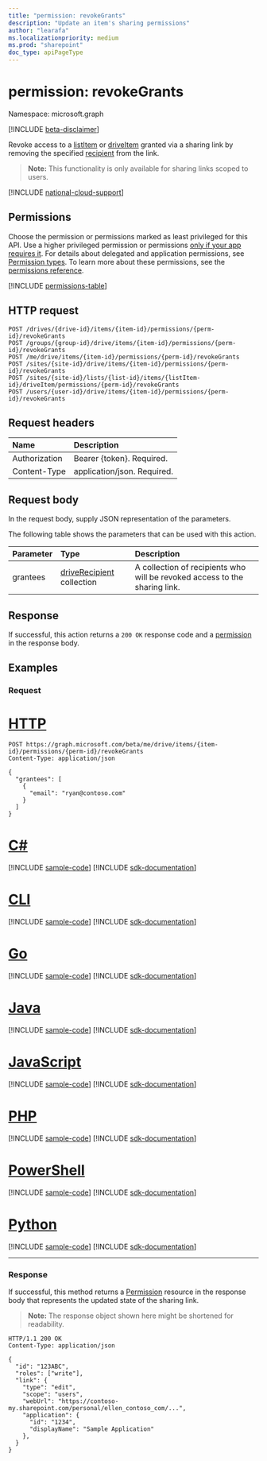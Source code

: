 ```yaml
---
title: "permission: revokeGrants"
description: "Update an item's sharing permissions"
author: "learafa"
ms.localizationpriority: medium
ms.prod: "sharepoint"
doc_type: apiPageType
---
```


# permission: revokeGrants
Namespace: microsoft.graph

[!INCLUDE [beta-disclaimer](../../includes/beta-disclaimer.md)]

Revoke access to a [listItem][] or [driveItem][] granted via a sharing link by removing the specified [recipient][] from the link.

>**Note:** This functionality is only available for sharing links scoped to users.

[listItem]: ../resources/listitem.md
[driveItem]: ../resources/driveitem.md
[recipient]: ../resources/driverecipient.md

[!INCLUDE [national-cloud-support](../../includes/all-clouds.md)]

## Permissions
Choose the permission or permissions marked as least privileged for this API. Use a higher privileged permission or permissions [only if your app requires it](/graph/permissions-overview#best-practices-for-using-microsoft-graph-permissions). For details about delegated and application permissions, see [Permission types](/graph/permissions-overview#permission-types). To learn more about these permissions, see the [permissions reference](/graph/permissions-reference).

<!-- { "blockType": "permissions", "name": "permission_revokegrants" } -->
[!INCLUDE [permissions-table](../includes/permissions/permission-revokegrants-permissions.md)]

## HTTP request

<!-- {
  "blockType": "ignored"
}
-->
``` http
POST /drives/{drive-id}/items/{item-id}/permissions/{perm-id}/revokeGrants
POST /groups/{group-id}/drive/items/{item-id}/permissions/{perm-id}/revokeGrants
POST /me/drive/items/{item-id}/permissions/{perm-id}/revokeGrants
POST /sites/{site-id}/drive/items/{item-id}/permissions/{perm-id}/revokeGrants
POST /sites/{site-id}/lists/{list-id}/items/{listItem-id}/driveItem/permissions/{perm-id}/revokeGrants
POST /users/{user-id}/drive/items/{item-id}/permissions/{perm-id}/revokeGrants
```

## Request headers
|Name|Description|
|:---|:---|
|Authorization|Bearer {token}. Required.|
|Content-Type|application/json. Required.|

## Request body
In the request body, supply JSON representation of the parameters.

The following table shows the parameters that can be used with this action.

|Parameter|Type|Description|
|:---|:---|:---|
|grantees|[driveRecipient](../resources/driverecipient.md) collection|A collection of recipients who will be revoked access to the sharing link.|

## Response

If successful, this action returns a `200 OK` response code and a [permission](../resources/permission.md) in the response body.

## Examples

### Request

# [HTTP](#tab/http)
<!-- {
  "blockType": "request",
  "name": "permission-revokegrants"
}
-->
``` http
POST https://graph.microsoft.com/beta/me/drive/items/{item-id}/permissions/{perm-id}/revokeGrants
Content-Type: application/json

{
  "grantees": [
    {
      "email": "ryan@contoso.com"
    }
  ]
}
```

# [C#](#tab/csharp)
[!INCLUDE [sample-code](../includes/snippets/csharp/permission-revokegrants-csharp-snippets.md)]
[!INCLUDE [sdk-documentation](../includes/snippets/snippets-sdk-documentation-link.md)]

# [CLI](#tab/cli)
[!INCLUDE [sample-code](../includes/snippets/cli/permission-revokegrants-cli-snippets.md)]
[!INCLUDE [sdk-documentation](../includes/snippets/snippets-sdk-documentation-link.md)]

# [Go](#tab/go)
[!INCLUDE [sample-code](../includes/snippets/go/permission-revokegrants-go-snippets.md)]
[!INCLUDE [sdk-documentation](../includes/snippets/snippets-sdk-documentation-link.md)]

# [Java](#tab/java)
[!INCLUDE [sample-code](../includes/snippets/java/permission-revokegrants-java-snippets.md)]
[!INCLUDE [sdk-documentation](../includes/snippets/snippets-sdk-documentation-link.md)]

# [JavaScript](#tab/javascript)
[!INCLUDE [sample-code](../includes/snippets/javascript/permission-revokegrants-javascript-snippets.md)]
[!INCLUDE [sdk-documentation](../includes/snippets/snippets-sdk-documentation-link.md)]

# [PHP](#tab/php)
[!INCLUDE [sample-code](../includes/snippets/php/permission-revokegrants-php-snippets.md)]
[!INCLUDE [sdk-documentation](../includes/snippets/snippets-sdk-documentation-link.md)]

# [PowerShell](#tab/powershell)
[!INCLUDE [sample-code](../includes/snippets/powershell/permission-revokegrants-powershell-snippets.md)]
[!INCLUDE [sdk-documentation](../includes/snippets/snippets-sdk-documentation-link.md)]

# [Python](#tab/python)
[!INCLUDE [sample-code](../includes/snippets/python/permission-revokegrants-python-snippets.md)]
[!INCLUDE [sdk-documentation](../includes/snippets/snippets-sdk-documentation-link.md)]

---

### Response

If successful, this method returns a [Permission](../resources/permission.md) resource in the response body that represents the updated state of the sharing link.

>**Note:** The response object shown here might be shortened for readability.

<!-- {
  "blockType": "response",
  "truncated": true,
  "@odata.type": "microsoft.graph.permission"
}
-->

``` http
HTTP/1.1 200 OK
Content-Type: application/json

{
  "id": "123ABC",
  "roles": ["write"],
  "link": {
    "type": "edit",
    "scope": "users",
    "webUrl": "https://contoso-my.sharepoint.com/personal/ellen_contoso_com/...",
    "application": {
      "id": "1234",
      "displayName": "Sample Application"
    },
  }
}
```


<!-- {
  "type": "#page.annotation",
  "description": "Update an item's sharing permissions",
  "keywords": "permission, permissions, sharing, change permissions, update permission",
  "section": "documentation",
  "tocPath": "Sharing/Update permission"
} -->
